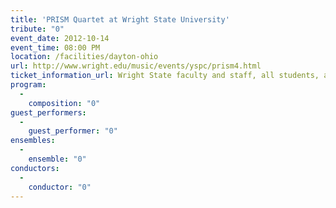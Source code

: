 ```yaml
---
title: 'PRISM Quartet at Wright State University'
tribute: "0"
event_date: 2012-10-14
event_time: 08:00 PM
location: /facilities/dayton-ohio
url: http://www.wright.edu/music/events/yspc/prism4.html
ticket_information_url: Wright State faculty and staff, all students, and seniors: $10; Adults: $12
program: 
  -
    composition: "0"
guest_performers: 
  -
    guest_performer: "0"
ensembles: 
  -
    ensemble: "0"
conductors: 
  -
    conductor: "0"
---
```

